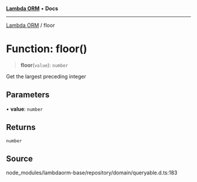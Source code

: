 [**Lambda ORM**](../README.md) • **Docs**

***

[Lambda ORM](../README.md) / floor

# Function: floor()

> **floor**(`value`): `number`

Get the largest preceding integer

## Parameters

• **value**: `number`

## Returns

`number`

## Source

node\_modules/lambdaorm-base/repository/domain/queryable.d.ts:183
